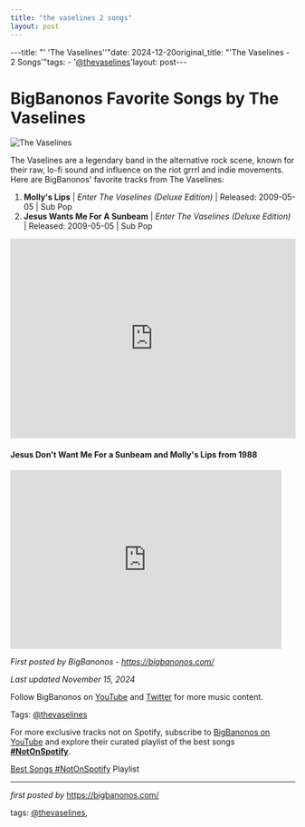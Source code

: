 ```yaml
---
title: "the vaselines 2 songs"
layout: post
---
```

---title: "' 'The Vaselines''"date: 2024-12-20original_title: "'The Vaselines - 2 Songs'"tags:  - '[@thevaselines](/tags/thevaselines/)'layout: post---<h1>BigBanonos Favorite Songs by The Vaselines</h1><img src="https://m.media-amazon.com/images/I/71i6TDqN-0L._UF1000,1000_QL80_.jpg" alt="The Vaselines"> <p>The Vaselines are a legendary band in the alternative rock scene, known for their raw, lo-fi sound and influence on the riot grrrl and indie movements. Here are BigBanonos' favorite tracks from The Vaselines:</p> <ol> <li><strong>Molly's Lips</strong> | <em>Enter The Vaselines (Deluxe Edition)</em> | Released: 2009-05-05 | Sub Pop</li> <li><strong>Jesus Wants Me For A Sunbeam</strong> | <em>Enter The Vaselines (Deluxe Edition)</em> | Released: 2009-05-05 | Sub Pop</li></ol> <div> <iframe src="https://open.spotify.com/embed/playlist/5zCceQce1PZKPjSXmrBojY?utm_source=generator" width="100%" height="352" frameborder="0" allowfullscreen="" allow="autoplay; clipboard-write; encrypted-media; fullscreen; picture-in-picture" loading="lazy"></iframe></div><h4>Jesus Don't Want Me For a Sunbeam and Molly's Lips from 1988</h4><iframe width="95%" height="315" src="https://www.youtube.com/embed/RcLM_gqLlYc?list=PLtuNtuTatqI2jxDQ2QBBHOUwUJbUk9Gap" frameborder="0" allowfullscreen></iframe><p><em>First posted by BigBanonos - <a href="https://bigbanonos.com/">https://bigbanonos.com/</a></em></p><p><em>Last updated November 15, 2024</em></p><p>Follow BigBanonos on <a href="https://www.youtube.com/[@BigBanonos](/tags/BigBanonos/)">YouTube</a> and <a href="https://x.com/bigbanonos">Twitter</a> for more music content.</p><p>Tags: [@thevaselines](/tags/thevaselines/)</p><!--Subscribe and Playlist Links--><div>    <p>For more exclusive tracks not on Spotify, subscribe to <a href="https://www.youtube.com/[@BigBanonos](/tags/BigBanonos/)" target="_blank">BigBanonos on YouTube</a> and explore their curated playlist of the best songs <strong>[#NotOnSpotify](/tags/NotOnSpotify/)</strong>.</p>    <p><a href="https://www.youtube.com/playlist?list=PLtuNtuTatqI0kFahUCbtbfenC_ET5O_tr" target="_blank">Best Songs [#NotOnSpotify](/tags/NotOnSpotify/) Playlist<br /></a></p></div><hr /><p><em>first posted by</em> <a href="https://bigbanonos.com/" rel="noopener" target="_new">https://bigbanonos.com/</a></p><p>tags: [@thevaselines](/tags/thevaselines/),</p>